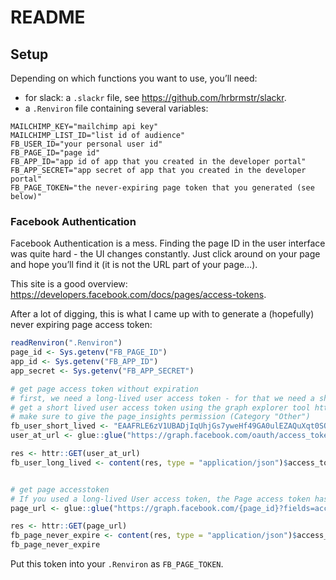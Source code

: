 README
================

## Setup

Depending on which functions you want to use, you’ll need:

  - for slack: a `.slackr` file, see
    <https://github.com/hrbrmstr/slackr>.
  - a `.Renviron` file containing several variables:

<!-- end list -->

    MAILCHIMP_KEY="mailchimp api key"
    MAILCHIMP_LIST_ID="list id of audience"
    FB_USER_ID="your personal user id"
    FB_PAGE_ID="page id"
    FB_APP_ID="app id of app that you created in the developer portal"
    FB_APP_SECRET="app secret of app that you created in the developer portal"
    FB_PAGE_TOKEN="the never-expiring page token that you generated (see below)"

### Facebook Authentication

Facebook Authentication is a mess. Finding the page ID in the user
interface was quite hard - the UI changes constantly. Just click around
on your page and hope you’ll find it (it is not the URL part of your
page…).

This site is a good overview:
<https://developers.facebook.com/docs/pages/access-tokens>.

After a lot of digging, this is what I came up with to generate a
(hopefully) never expiring page access token:

``` r
readRenviron(".Renviron")
page_id <- Sys.getenv("FB_PAGE_ID")
app_id <- Sys.getenv("FB_APP_ID")
app_secret <- Sys.getenv("FB_APP_SECRET")

# get page access token without expiration
# first, we need a long-lived user access token - for that we need a short-lived user access token
# get a short lived user access token using the graph explorer tool https://graph.facebook.com/v9.0/
# make sure to give the page_insights permission (Category "Other")
fb_user_short_lived <- "EAAFRLE6zV1UBADjIqUhjGs7yweHf49GA0ulEZAQuXqt0SOCjnWWzpQWyhrp4mwy6IswBkCPQnQxyacJh4qI5dsTNsI2aK2ZBHOpOIxZCNm3yvU0Ys5YBk9XIY32yG0C6ZAosINqNIeSbk0a0wRGN7Lj7mO04x4Y6EjcZBwn93KZAkWA9pjC2jZALr5rQESTujI4bF6q8gxzhdNUAXZCFBygMz58reeIhLPgZD"
user_at_url <- glue::glue("https://graph.facebook.com/oauth/access_token?grant_type=fb_exchange_token&client_id={app_id}&client_secret={app_secret}&fb_exchange_token={fb_user_short_lived}")

res <- httr::GET(user_at_url)
fb_user_long_lived <- content(res, type = "application/json")$access_token


# get page accesstoken
# If you used a long-lived User access token, the Page access token has no expiration date.
page_url <- glue::glue("https://graph.facebook.com/{page_id}?fields=access_token&access_token={fb_user_long_lived}")

res <- httr::GET(page_url)
fb_page_never_expire <- content(res, type = "application/json")$access_token
fb_page_never_expire
```

Put this token into your `.Renviron` as `FB_PAGE_TOKEN`.
